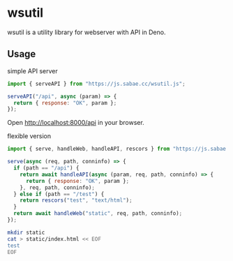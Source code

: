 # wsutil

wsutil is a utility library for webserver with API in Deno.

## Usage

simple API server
```JavaScript
import { serveAPI } from "https://js.sabae.cc/wsutil.js";

serveAPI("/api", async (param) => {
  return { response: "OK", param };
});
```

Open [http://localhost:8000/api](http://localhost:8000/api) in your browser.

flexible version
```JavaScript
import { serve, handleWeb, handleAPI, rescors } from "https://js.sabae.cc/wsutil.js";

serve(async (req, path, conninfo) => {
  if (path == "/api") {
    return await handleAPI(async (param, req, path, conninfo) => {
      return { response: "OK", param };
    }, req, path, conninfo);
  } else if (path == "/test") {
    return rescors("test", "text/html");
  }
  return await handleWeb("static", req, path, conninfo);
});
```

```bash
mkdir static
cat > static/index.html << EOF
test
EOF
```
